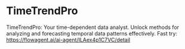 # TimeTrendPro
TimeTrendPro: Your time-dependent data analyst. Unlock methods for analyzing and forecasting temporal data patterns effectively.
Fast try: https://flowagent.ai/ai-agent/ILAex4p1C7VC/detail
